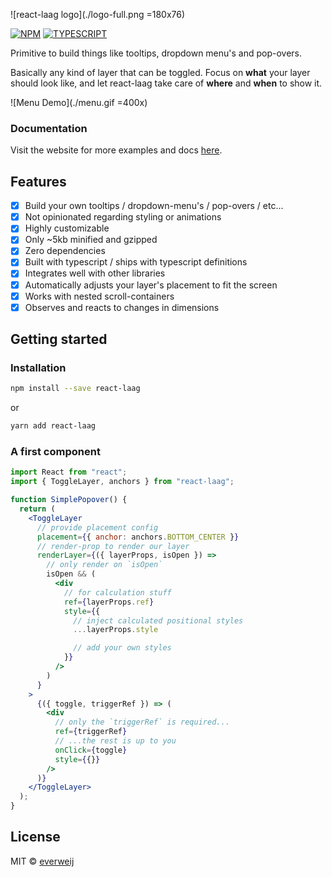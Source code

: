 ![react-laag logo](./logo-full.png =180x76)

[![NPM](https://img.shields.io/npm/v/react-laag.svg)](https://www.npmjs.com/package/react-laag)
[![TYPESCRIPT](https://img.shields.io/badge/%3C%2F%3E-typescript-blue)](http://www.typescriptlang.org/)

Primitive to build things like tooltips, dropdown menu's and pop-overs.

Basically any kind of layer that can be toggled. Focus on **what** your layer should look like, and let react-laag take care of **where** and **when** to show it.

![Menu Demo](./menu.gif =400x)

### Documentation

Visit the website for more examples and docs
[here](https://www.react-laag.com).

## Features

- [x] Build your own tooltips / dropdown-menu's / pop-overs / etc...
- [x] Not opinionated regarding styling or animations
- [x] Highly customizable
- [x] Only ~5kb minified and gzipped
- [x] Zero dependencies
- [x] Built with typescript / ships with typescript definitions
- [x] Integrates well with other libraries
- [x] Automatically adjusts your layer's placement to fit the screen
- [x] Works with nested scroll-containers
- [x] Observes and reacts to changes in dimensions

## Getting started

### Installation

```bash
npm install --save react-laag
```

or

```bash
yarn add react-laag
```

### A first component

```jsx
import React from "react";
import { ToggleLayer, anchors } from "react-laag";

function SimplePopover() {
  return (
    <ToggleLayer
      // provide placement config
      placement={{ anchor: anchors.BOTTOM_CENTER }}
      // render-prop to render our layer
      renderLayer={({ layerProps, isOpen }) =>
        // only render on `isOpen`
        isOpen && (
          <div
            // for calculation stuff
            ref={layerProps.ref}
            style={{
              // inject calculated positional styles
              ...layerProps.style

              // add your own styles
            }}
          />
        )
      }
    >
      {({ toggle, triggerRef }) => (
        <div
          // only the `triggerRef` is required...
          ref={triggerRef}
          // ...the rest is up to you
          onClick={toggle}
          style={{}}
        />
      )}
    </ToggleLayer>
  );
}
```

## License

MIT © [everweij](https://github.com/everweij)
